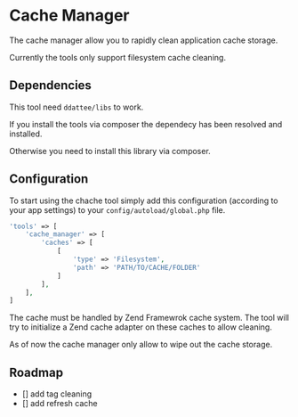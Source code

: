 Cache Manager
=============

The cache manager allow you to rapidly clean application cache storage.

Currently the tools only support filesystem cache cleaning.

Dependencies
------------

This tool need `ddattee/libs` to work. 

If you install the tools via composer the dependecy has been resolved and installed.

Otherwise you need to install this library via composer.

Configuration
-------------

To start using the chache tool simply add this configuration (according to your app settings) to your `config/autoload/global.php` file.
```php
'tools' => [
    'cache_manager' => [
        'caches' => [
            [
                'type' => 'Filesystem',
                'path' => 'PATH/TO/CACHE/FOLDER'
            ]
        ],
    ],
]
```

The cache must be handled by Zend Framewrok cache system.
The tool will try to initialize a Zend cache adapter on these caches to allow cleaning.

As of now the cache manager only allow to wipe out the cache storage.

Roadmap
-------

- [] add tag cleaning
- [] add refresh cache
